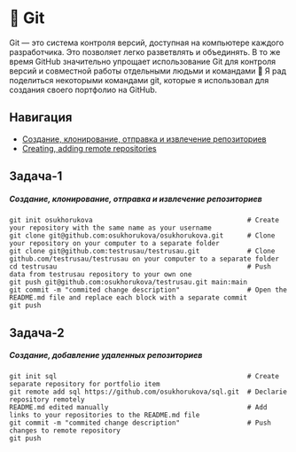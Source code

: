 # 📌 Git

Git — это система контроля версий, доступная на компьютере каждого разработчика. Это позволяет легко разветвлять и объединять. В то же время GitHub значительно упрощает использование Git для контроля версий и совместной работы отдельными людьми и командами 🤝 Я рад поделиться некоторыми командами git, которые я использовал для создания своего портфолио на GitHub.

## Навигация

- [Создание, клонирование, отправка и извлечение репозиториев](#Задача-1)
- [Creating, adding remote repositories](#Задача-2)

## Задача-1

##### Создание, клонирование, отправка и извлечение репозиториев
```git
git init osukhorukova                                       # Create your repository with the same name as your username 
git clone git@github.com:osukhorukova/osukhorukova.git      # Clone your repository on your computer to a separate folder
git clone git@github.com:testrusau/testrusau.git            # Clone github.com/testrusau/testrusau on your computer to a separate folder
cd testrusau                                                # Push data from testrusau repository to your own one 
git push git@github.com:osukhorukova/testrusau.git main:main
git commit -m "commited change description"                 # Open the README.md file and replace each block with a separate commit 
git push 

```
## Задача-2

##### Создание, добавление удаленных репозиториев
```git
git init sql                                                # Create separate repository for portfolio item 
git remote add sql https://github.com/osukhorukova/sql.git  # Declarie repository remotely 
README.md edited manually                                   # Add links to your repositories to the README.md file
git commit -m "commited change description"                 # Push changes to remote repository
git push                                                     




```
